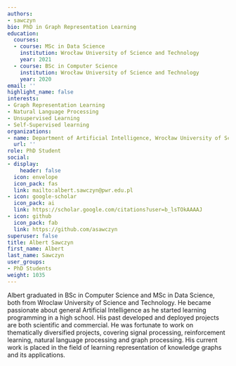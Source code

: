 ```yaml
---
authors:
- sawczyn
bio: PhD in Graph Representation Learning
education:
  courses:
  - course: MSc in Data Science
    institution: Wrocław University of Science and Technology
    year: 2021
  - course: BSc in Computer Science
    institution: Wrocław University of Science and Technology
    year: 2020
email: ''
highlight_name: false
interests:
- Graph Representation Learning
- Natural Language Processing
- Unsupervised Learning
- Self-Supervised learning
organizations:
- name: Department of Artificial Intelligence, Wrocław University of Science and Technology
  url: ''
role: PhD Student
social:
- display:
    header: false
  icon: envelope
  icon_pack: fas
  link: mailto:albert.sawczyn@pwr.edu.pl
- icon: google-scholar
  icon_pack: ai
  link: https://scholar.google.com/citations?user=b_lsTOkAAAAJ
- icon: github
  icon_pack: fab
  link: https://github.com/asawczyn
superuser: false
title: Albert Sawczyn
first_name: Albert
last_name: Sawczyn
user_groups:
- PhD Students
weight: 1035
---
```

Albert graduated in BSc in Computer Science and MSc in Data Science, both from Wroclaw University of Science and Technology. He became passionate about general Artificial Intelligence as he started learning programming in a high school. His past developed and deployed projects are both scientific and commercial. He was fortunate to work on thematically diversified projects, covering signal processing, reinforcement learning, natural language processing and graph processing. His current work is placed in the field of learning representation of knowledge graphs and its applications.
